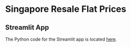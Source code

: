 # Singapore Resale Flat Prices

## Streamlit App
The Python code for the Streamlit app is located <a href = "https://github.com/natsunoyuki/resale_flat_price_app/tree/main" target = "_blank">here</a>.
